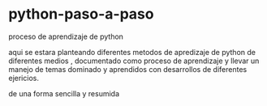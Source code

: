 # python-paso-a-paso
proceso de aprendizaje de python 


aqui se estara planteando diferentes 
metodos de apredizaje de python de 
diferentes medios , documentado como 
proceso de aprendizaje y llevar un manejo
de temas dominado y aprendidos con desarrollos
de diferentes ejericios.

de una forma sencilla y resumida 
